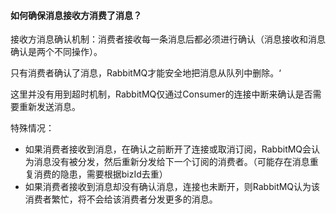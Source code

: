 

#### 如何确保消息接收方消费了消息？



接收方消息确认机制：消费者接收每一条消息后都必须进行确认（消息接收和消息确认是两个不同操作）。

只有消费者确认了消息，RabbitMQ才能安全地把消息从队列中删除。‘

这里并没有用到超时机制，RabbitMQ仅通过Consumer的连接中断来确认是否需要重新发送消息。



特殊情况：

- 如果消费者接收到消息，在确认之前断开了连接或取消订阅，RabbitMQ会认为消息没有被分发，然后重新分发给下一个订阅的消费者。（可能存在消息重复消费的隐患，需要根据bizId去重）
- 如果消费者接收到消息却没有确认消息，连接也未断开，则RabbitMQ认为该消费者繁忙，将不会给该消费者分发更多的消息。
